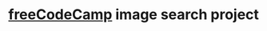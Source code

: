 # [freeCodeCamp](https://www.freecodecamp.org/challenges/image-search-abstraction-layer)  image search project
